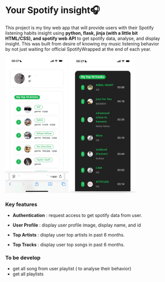# Your Spotify insight🎧

This project is my tiny web app that will provide users with their Spotify listening habits insight using **python, flask, jinja (with a little bit HTML/CSS), and spotify web API** to get spotify data, analyse, and display insight. This was built from desire of knowing my music listening behavior by not just waiting for official SpotifyWrapped at the end of each year. 



<img src="20250511_sample_top_artist.jpg" alt="Sample_1" width="200"/>
<img src="20250511_sample_top_tracks.jpg" alt="Sample_2" height="433.6"/>



### Key features
- **Authentication** : request access to get spotify data from user.
- **User Profile** : display user profile image, display name, and id
- **Top Artists** : display user top artists in past 6 months.
   
   
- **Top Tracks** : display user top songs in past 6 months.



### To be develop
- get all song from user playlist ( to analyse their behavior)
- get all playlists
